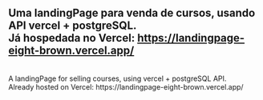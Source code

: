 Uma landingPage para venda de cursos, usando API vercel + postgreSQL. <br/>
Já hospedada no Vercel:  https://landingpage-eight-brown.vercel.app/
---
<br/>
A landingPage for selling courses, using vercel + postgreSQL API. <br/>
Already hosted on Vercel: https://landingpage-eight-brown.vercel.app/
